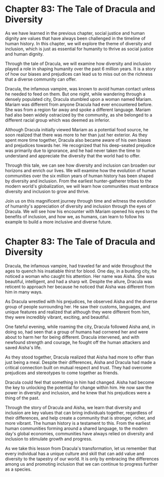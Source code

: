 # Chapter 83: The Tale of Dracula and Diversity

As we have learned in the previous chapter, social justice and human dignity are values that have always been challenged in the timeline of human history. In this chapter, we will explore the theme of diversity and inclusion, which is just as essential for humanity to thrive as social justice and human dignity.

Through the tale of Dracula, we will examine how diversity and inclusion played a role in shaping humanity over the past 6 million years. It is a story of how our biases and prejudices can lead us to miss out on the richness that a diverse community can offer. 

Dracula, the infamous vampire, was known to avoid human contact unless he needed to feed on them. But one night, while wandering through a densely populated city, Dracula stumbled upon a woman named Mariam. Mariam was different from anyone Dracula had ever encountered before. She was from a region far away and spoke a different language. Mariam had also been widely ostracized by the community, as she belonged to a different racial group which was deemed as inferior.

Although Dracula initially viewed Mariam as a potential food source, he soon realized that there was more to her than just her exterior. As they spent more time together, Dracula also became aware of his own biases and prejudices towards her. He recognized that his deep-seated prejudice was primarily due to ignorance, and he had never taken the time to understand and appreciate the diversity that the world had to offer.

Through this tale, we can see how diversity and inclusion can broaden our horizons and enrich our lives. We will examine how the evolution of human communities over the six million years of human history has been shaped by diversity and inclusion. From the earliest hunter-gatherer tribes to the modern world's globalization, we will learn how communities must embrace diversity and inclusion to grow and thrive.

Join us on this magnificent journey through time and witness the evolution of humanity's appreciation of diversity and inclusion through the eyes of Dracula. We will see how his encounter with Mariam opened his eyes to the benefits of inclusion, and how we, as humans, can learn to follow his example to build a more inclusive and diverse future.
# Chapter 83: The Tale of Dracula and Diversity

Dracula, the infamous vampire, had traveled far and wide throughout the ages to quench his insatiable thirst for blood. One day, in a bustling city, he noticed a woman who caught his attention. Her name was Aisha. She was beautiful, intelligent, and had a sharp wit. Despite the allure, Dracula was reticent to approach her because he noticed that Aisha was different from him in many ways.

As Dracula wrestled with his prejudices, he observed Aisha and the diverse group of people surrounding her. He saw their customs, languages, and unique features and realized that although they were different from him, they were incredibly vibrant, exciting, and beautiful.

One fateful evening, while roaming the city, Dracula followed Aisha and, in doing so, had seen that a group of humans had cornered her and were about to harm her for being different. Dracula intervened, and with newfound strength and courage, he fought off the human attackers and saved Aisha's life.

As they stood together, Dracula realized that Aisha had more to offer than just being a meal. Despite their differences, Aisha and Dracula had made a critical connection built on mutual respect and trust. They had overcome prejudices and stereotypes to come together as friends.

Dracula could feel that something in him had changed. Aisha had become the key to unlocking the potential for change within him. He now saw the power in diversity and inclusion, and he knew that his prejudices were a thing of the past.

Through the story of Dracula and Aisha, we learn that diversity and inclusion are key values that can bring individuals together, regardless of their differences, and help create a community that is stronger, richer, and more vibrant. The human history is a testament to this. From the earliest human communities forming around a shared language, to the modern day's global economies, communities have always relied on diversity and inclusion to stimulate growth and progress.

As we take this lesson from Dracula's transformation, let us remember that every individual has a unique culture and skill that can add value and diversity to the tapestry of our world. It is only by embracing the differences among us and promoting inclusion that we can continue to progress further as a species.